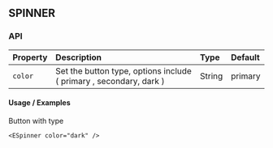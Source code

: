 ## SPINNER

### API

| Property | Description                                                        | Type   | Default |
| :------- | :----------------------------------------------------------------- | :----- | :------ |
| `color`  | Set the button type, options include ( primary , secondary, dark ) | String | primary |

#### Usage / Examples

Button with type

```vue
<ESpinner color="dark" />
```
